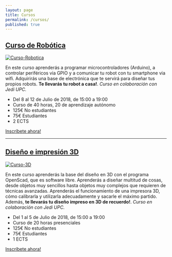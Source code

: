 ```yaml
---
layout: page
title: Cursos
permalink: /cursos/
published: true
---
```


## [Curso de Robótica](http://robotica.jediupc.com/)

[![Curso-Robotica](https://jediupc.com/jedi-content/uploads/2018/01/robots.png)](http://robotica.jediupc.com/)

En este curso aprenderás a programar microcontroladores (Arduino), a controlar periféricos via GPIO y a comunicar tu robot con tu smartphone via wifi. Adquirirás una base de electrónica que te servirá para diseñar tus propios robots. **Te llevarás tu robot a casa!**. *Curso en colaboración con Jedi UPC.*

* Del 8 al 12 de Julio de 2018, de 15:00 a 19:00
* Curso de 40 horas, 20 de aprendizaje autónomo
* 125€ No estudiantes
* 75€ Estudiantes
* 2 ECTS

[Inscríbete ahora!](https://cursos.jediupc.com/login)

---

## [Diseño e impresión 3D](http://blender.jediupc.com/)

[![Curso-3D](https://user-images.githubusercontent.com/4309591/41377855-3d4e9816-6f12-11e8-9123-d86106344428.jpeg)](http://blender.jediupc.com/)


En este curso aprenderás la base del diseño en 3D con el programa OpenScad, que es software libre. Aprenderás a diseñar multitud de cosas, desde objetos muy sencillos hasta objetos muy complejos que requieren de técnicas avanzadas. Aprenderás el funcionamiento de una impresora 3D, cómo calibrarla y utilizarla adecuadamente y sacarle el máximo partido. Además, **te llevarás tu diseño impreso en 3D de recuerdo!**. *Curso en colaboración con Jedi UPC.*

* Del 1 al 5 de Julio de 2018, de 15:00 a 19:00
* Curso de 20 horas presenciales
* 125€ No estudiantes
* 75€ Estudiantes
* 1 ECTS

[Inscríbete ahora!](https://cursos.jediupc.com/login)


